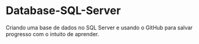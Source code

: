 # Database-SQL-Server
Criando uma base de dados no SQL Server e usando o GitHub para salvar progresso com o intuito de aprender.
